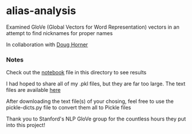 # alias-analysis

Examined GloVe (Global Vectors for Word Representation) vectors in an attempt to find nicknames for proper names

In collaboration with [Doug Horner](https://github.com/horner)

### Notes

Check out the [notebook](https://github.com/alodish/alias-analysis/blob/main/alias-analysis.ipynb) file in this directory to see results

I had hoped to share all of my .pkl files, but they are far too large. The text files are available [here](https://github.com/stanfordnlp/GloVe)

After downloading the text file(s) of your chosing, feel free to use the pickle-dicts.py file to convert them all to Pickle files

Thank you to Stanford's NLP GloVe group for the countless hours they put into this project!

